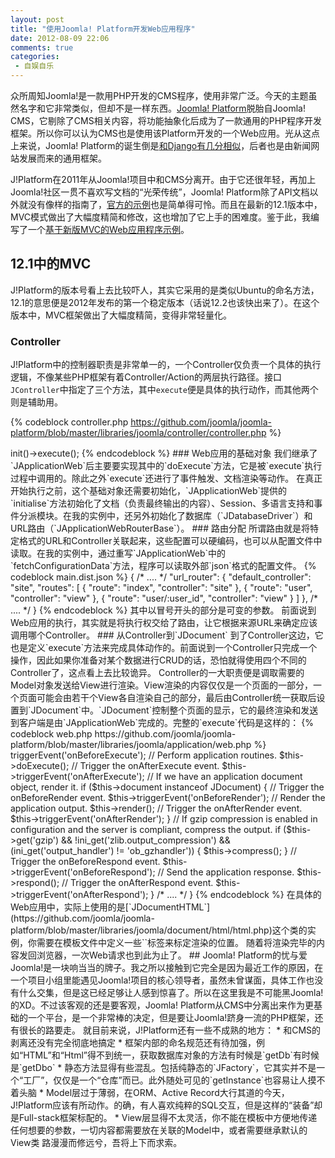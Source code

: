 ```yaml
---
layout: post
title: "使用Joomla! Platform开发Web应用程序"
date: 2012-08-09 22:06
comments: true
categories:
 - 自娱自乐
---
```


众所周知Joomla!是一款用PHP开发的CMS程序，使用非常广泛。今天的主题虽然名字和它非常类似，但却不是一样东西。[Joomla! Platform](https://github.com/joomla/joomla-platform)脱胎自Joomla! CMS，它剔除了CMS相关内容，将功能抽象化后成为了一款通用的PHP程序开发框架。所以你可以认为CMS也是使用该Platform开发的一个Web应用。光从这点上来说，Joomla! Platform的诞生倒是[和Django有几分相似](http://www.djangobook.com/en/2.0/chapter01/#s-django-s-history)，后者也是由新闻网站发展而来的通用框架。

J!Platform在2011年从Joomla!项目中和CMS分离开。由于它还很年轻，再加上Joomla!社区一贯不喜欢写文档的“光荣传统”，Joomla! Platform除了API文档以外就没有像样的指南了，[官方的示例](https://github.com/joomla/joomla-platform-examples)也是简单得可怜。而且在最新的12.1版本中，MVC模式做出了大幅度精简和修改，这也增加了它上手的困难度。鉴于此，我编写了一个[基于新版MVC的Web应用程序示例](https://github.com/clippit/joomla-platform-mvc-example)。

<!--more-->

## 12.1中的MVC

J!Platform的版本号看上去比较吓人，其实它采用的是类似Ubuntu的命名方法，12.1的意思便是2012年发布的第一个稳定版本（话说12.2也该快出来了）。在这个版本中，MVC框架做出了大幅度精简，变得非常轻量化。

### Controller

J!Platform中的控制器职责是非常单一的，一个Controller仅负责一个具体的执行逻辑，不像某些PHP框架有着Controller/Action的两层执行路径。接口`JController`中指定了三个方法，其中`execute`便是具体的执行动作，而其他两个则是辅助用。

{% codeblock controller.php https://github.com/joomla/joomla-platform/blob/master/libraries/joomla/controller/controller.php %}
<?php
interface JController extends Serializable
{
	public function execute();

	public function getApplication();

	public function getInput();
}
{% endcodeblock %}

一般使用时我们可以继承[`JControllerBase`](https://github.com/joomla/joomla-platform/blob/master/libraries/joomla/controller/base.php)这个类，它提供了后两个接口方法和序列化相关方法的基本处理。

### Model

模型层的基本接口`JModel`也是相当简单，它只要求维护一个表示Model状态的对象。

{% codeblock model.php https://github.com/joomla/joomla-platform/blob/master/libraries/joomla/model/model.php %}
<?php
interface JModel
{
	public function getState();

	public function setState(JRegistry $state);
}
{% endcodeblock %}

而提供的[`JModelDatabase`](https://github.com/joomla/joomla-platform/blob/master/libraries/joomla/model/database.php)类也只是在实现这两个接口方法的基础上维护了一个数据库相关的对象而已。这个Model层是我见过最简单的Model层，没有绑定ORM，其数据源可以非常灵活。

事实上，在J!Platform中提供了一个名叫[`JTable`](https://github.com/joomla/joomla-platform/blob/master/libraries/joomla/table/table.php)的类，它提供了一个对数据库中表操作的简单接口，比仅提供对SQL的简单封装的`[JDatabaseDriver`](https://github.com/joomla/joomla-platform/blob/master/libraries/joomla/database/driver.php)要高级一些，早某些场合下也许会方便一些。这个`JTable`实现了[Active Record](http://en.wikipedia.org/wiki/Active_record_pattern)——这个被Ruby on Rails发扬光大的模式。但是很明显，它的实现非常粗糙，而且还带有浓厚的CMS气味，希望今后能够继续发展。在我的实例中，我简单地为Model集成了这个类，又顺便写了一个在J!Platform中没有实现却非常用的`findAll`方法。

### View

视图基本接口`JView`依旧延续极简的风格，只有两个方法，一个负责转义内容，另一个负责渲染输出。

{% codeblock view.php https://github.com/joomla/joomla-platform/blob/master/libraries/joomla/view/view.php %}
<?php
interface JView
{
	public function escape($output);

	public function render();
}
{% endcodeblock %}

对于Web应用（J!Platform不光着眼于Web应用，还可以实现命令行程序和守护程序），其提供的[`JViewHtml`](https://github.com/joomla/joomla-platform/blob/master/libraries/joomla/view/html.php)维护了一个Model的实例，而在渲染输出时将会根据提供的路径找到一个Layout文件并将其输出。在Layout文件中，你可以混合使用HTML和PHP代码，其中的`$this`指的便是与其关联的JViewHtml实例。

## 自动加载类

J!Platform使用了PHP的autoload特性，只要按照一定的方式命名类并将其存入恰当的目录中，就不需要手动`require`任何东西了。想要将自己应用中的类纳入自动加载的范围内，你需要统一类的前缀，并将基本目录注册到J!Platform中：

{% codeblock lang:php %}
JLoader::registerPrefix('Foo', '/custom/path');
{% endcodeblock %}

此后的约定是这样的：

* `FooClassname` 存放在 `/custom/path/classname/classname.php`
* `JPathtoClassname` 存放在 `/custom/path/pathto/classname.php`

J!Platform并没有使用到PHP 5.3的命名空间特性，而是使用了传统的前缀区分法。

## Web应用请求的一生

跟众多框架一样，J!Platform也是单一入口的，因此除了`index.php`需要暴露给HTTP服务器，剩余的代码都不需要直接被用户访问。在编写的示例中，我模仿[Yii](http://yiiframework.com)的实现将除了`index.php`以外的文件放在了`protected`目录中。

### `index.php`

在入口和引导代码中，我们首先需要定义一些必须的常量：

``` php
<?php
// We are a valid Joomla entry point.
define('_JEXEC', 1);

// Setup the base path related constant.
define('JPATH_SITE', dirname(__FILE__) . '/protected');
define('JPATH_BASE', JPATH_SITE);
define('JPATH_PLATFORM', dirname(dirname(__FILE__)) . '/joomla/libraries');
```

接着加载整个框架：

{% codeblock lang:php %}
require_once JPATH_PLATFORM.'/import.php';
{% endcodeblock %}

这个`impport.php`文件加载了`platform.php`和`loader.php`，前者包含了Platform的版本信息，后者则是提供前面提到的自动加载类的功能。接着他会加载[`factory.php`](https://github.com/joomla/joomla-platform/blob/master/libraries/joomla/factory.php)，这个`JFactory`类全部由静态成员和静态方法组成，包含了一些整个应用程序全局的重要组件的访问。

然后我们注册自己的前缀类以启用自动加载类的功能：

{% codeblock lang:php %}
JLoader::registerPrefix('LH', JPATH_BASE);
{% endcodeblock %}

接下来便可以实例化Web应用了，这是一个继承了[`JApplicationWeb`](https://github.com/joomla/joomla-platform/blob/master/libraries/joomla/application/web.php)的实例，是整个Web应用的基础对象。随后我们将实例化的`$app`保存到`JFactory`中以便全局访问，然后将其初始化并开始执行过程。至此Web应用的引导过程结束。

{% codeblock lang:php %}
// Instantiate the application.
$app = JApplicationWeb::getInstance('LHApplicationWeb');

// Store the application.
JFactory::$application = $app;

// Execute the application.
$app->init()->execute();
{% endcodeblock %}

### Web应用的基础对象

我们继承了`JApplicationWeb`后主要要实现其中的`doExecute`方法，它是被`execute`执行过程中调用的。除此之外`execute`还进行了事件触发、文档渲染等动作。

在真正开始执行之前，这个基础对象还需要初始化，`JApplicationWeb`提供的`initialise`方法初始化了文档（负责最终输出的内容）、Session、多语言支持和事件分派模块。在我的实例中，还另外初始化了数据库（`JDatabaseDriver`）和URL路由（`JApplicationWebRouterBase`）。

### 路由分配

所谓路由就是将特定格式的URL和Controller关联起来，这些配置可以硬编码，也可以从配置文件中读取。在我的实例中，通过重写`JApplicationWeb`中的`fetchConfigurationData`方法，程序可以读取外部`json`格式的配置文件。

{% codeblock main.dist.json %}
{
	/* .... */
	"url_router":
		{
			"default_controller": "site",
			"routes":
			[
				{
					"route": "index",
					"controller": "site"
				},
				{
					"route": "user",
					"controller": "view"
				},
				{
					"route": "user/:user_id",
					"controller": "view"
				}
			]
		},
	/* .... */
}
{% endcodeblock %}

其中以冒号开头的部分是可变的参数。

前面说到Web应用的执行，其实就是将执行权交给了路由，让它根据来源URL来确定应该调用哪个Controller。

### 从Controller到`JDocument`

到了Controller这边，它也是定义`execute`方法来完成具体动作的。前面说到一个Controller只完成一个操作，因此如果你准备对某个数据进行CRUD的话，恐怕就得使用四个不同的Controller了，这点看上去比较诡异。

Controller的一大职责便是调取需要的Model对象发送给View进行渲染。View渲染的内容仅仅是一个页面的一部分，一个页面可能会由若干个View各自渲染自己的部分，最后由Controller统一获取后设置到`JDocument`中。`JDocument`控制整个页面的显示，它的最终渲染和发送到客户端是由`JApplicationWeb`完成的。完整的`execute`代码是这样的：

{% codeblock web.php https://github.com/joomla/joomla-platform/blob/master/libraries/joomla/application/web.php %}
<?php
class JApplicationWeb extends JApplicationBase
{
	/* .... */

	public function execute()
		{
			// Trigger the onBeforeExecute event.
			$this->triggerEvent('onBeforeExecute');

			// Perform application routines.
			$this->doExecute();

			// Trigger the onAfterExecute event.
			$this->triggerEvent('onAfterExecute');

			// If we have an application document object, render it.
			if ($this->document instanceof JDocument)
			{
				// Trigger the onBeforeRender event.
				$this->triggerEvent('onBeforeRender');

				// Render the application output.
				$this->render();

				// Trigger the onAfterRender event.
				$this->triggerEvent('onAfterRender');
			}

			// If gzip compression is enabled in configuration and the server is compliant, compress the output.
			if ($this->get('gzip') && !ini_get('zlib.output_compression') && (ini_get('output_handler') != 'ob_gzhandler'))
			{
				$this->compress();
			}

			// Trigger the onBeforeRespond event.
			$this->triggerEvent('onBeforeRespond');

			// Send the application response.
			$this->respond();

			// Trigger the onAfterRespond event.
			$this->triggerEvent('onAfterRespond');
		}

	/* .... */
}
{% endcodeblock %}

在具体的Web应用中，实际上使用的是[`JDocumentHTML`](https://github.com/joomla/joomla-platform/blob/master/libraries/joomla/document/html/html.php)这个类的实例，你需要在模板文件中定义一些`<jdoc>`标签来标定渲染的位置。

随着将渲染完毕的内容发回浏览器，一次Web请求也到此为止了。

## Joomla! Platform的忧与爱

Joomla!是一块响当当的牌子。我之所以接触到它完全是因为最近工作的原因，在一个项目小组里能遇见Joomla!项目的核心领导者，虽然未曾谋面，具体工作也没有什么交集，但是这已经足够让人感到惊喜了。所以在这里我是不可能黑Joomla!的XD。不过该客观的还是要客观，Joomla! Platform从CMS中分离出来作为更基础的一个平台，是一个非常棒的决定，但是要让Joomla!跻身一流的PHP框架，还有很长的路要走。

就目前来说，J!Platform还有一些不成熟的地方：

* 和CMS的剥离还没有完全彻底地搞定
* 框架内部的命名规范还有待加强，例如“HTML”和“Html”得不到统一，获取数据库对象的方法有时候是`getDb`有时候是`getDbo`
* 静态方法显得有些混乱。包括纯静态的`JFactory`，它其实并不是一个“工厂”，仅仅是一个“仓库”而已。此外随处可见的`getInstance`也容易让人摸不着头脑
* Model层过于薄弱，在ORM、Active Record大行其道的今天，J!Platform应该有所动作。的确，有人喜欢纯粹的SQL交互，但是这样的“装备”却是Full-stack框架标配的。
* View层显得不太灵活，你不能在模板中方便地传递任何想要的参数，一切内容都需要放在关联的Model中，或者需要继承默认的View类

路漫漫而修远兮，吾将上下而求索。
